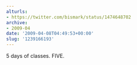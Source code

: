 ```yaml
---
alturls:
- https://twitter.com/bismark/status/1474648702
archive:
- 2009-04
date: '2009-04-08T04:49:53+00:00'
slug: '1239166193'
---
```


5 days of classes. FIVE.

